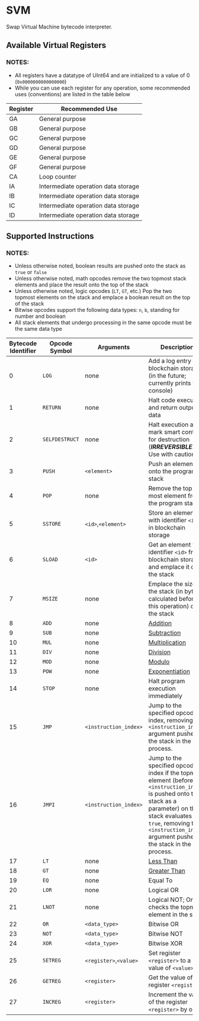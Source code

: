 # SVM
Swap Virtual Machine bytecode interpreter.

## Available Virtual Registers

### NOTES:
* All registers have a datatype of UInt64 and are initialized to a value of 0 (`0x0000000000000000`)
* While you can use each register for any operation, some recommended uses (conventions) are listed in the table below

| Register | Recommended Use                     |
|----------|-------------------------------------|
| GA       | General purpose                     |
| GB       | General purpose                     |
| GC       | General purpose                     |
| GD       | General purpose                     |
| GE       | General purpose                     |
| GF       | General purpose                     |
| CA       | Loop counter                        |
| IA       | Intermediate operation data storage |
| IB       | Intermediate operation data storage |
| IC       | Intermediate operation data storage |
| ID       | Intermediate operation data storage |

## Supported Instructions

### NOTES:
* Unless otherwise noted, boolean results are pushed onto the stack as `true` or `false`
* Unless otherwise noted, math opcodes remove the two topmost stack elements and place the result onto the top of the stack
* Unless otherwise noted, logic opcodes (`LT`, `GT`, etc.) Pop the two topmost elements on the stack and emplace a boolean result on the top of the stack
* Bitwise opcodes support the following data types: `n`, `b`, standing for number and boolean
* All stack elements that undergo processing in the same opcode must be the same data type

| Bytecode Identifier | Opcode Symbol  | Arguments              | Description                                                                                                                                                                                                                                        |
|---------------------|----------------|------------------------|----------------------------------------------------------------------------------------------------------------------------------------------------------------------------------------------------------------------------------------------------|
| 0                   | `LOG`          | none                   | Add a log entry to blockchain storage (in the future; currently prints to console)                                                                                                                                                                 |
| 1                   | `RETURN`       | none                   | Halt code execution and return output data                                                                                                                                                                                                         |
| 2                   | `SELFDESTRUCT` | none                   | Halt execution and mark smart contract for destruction (***IRREVERSIBLE!*** Use with caution)                                                                                                                                                      |
| 3                   | `PUSH`         | `<element>`            | Push an element onto the program stack                                                                                                                                                                                                             |
| 4                   | `POP`          | none                   | Remove the top-most element from the program stack                                                                                                                                                                                                 |
| 5                   | `SSTORE`       | `<id>`,`<element>`     | Store an element with identifier `<id>` in blockchain storage                                                                                                                                                                                      |
| 6                   | `SLOAD`        | `<id>`                 | Get an element with identifier `<id>` from blockchain storage and emplace it onto the stack                                                                                                                                                        |
| 7                   | `MSIZE`        | none                   | Emplace the size of the stack (in bytes; calculated before this operation) onto the stack                                                                                                                                                          |
| 8                   | `ADD`          | none                   | [Addition](https://en.wikipedia.org/wiki/Addition)                                                                                                                                                                                                 |
| 9                   | `SUB`          | none                   | [Subtraction](https://en.wikipedia.org/wiki/Subtraction)                                                                                                                                                                                           |
| 10                  | `MUL`          | none                   | [Multiplication](https://en.wikipedia.org/wiki/Multiplication)                                                                                                                                                                                     |
| 11                  | `DIV`          | none                   | [Division](https://en.wikipedia.org/wiki/Division)                                                                                                                                                                                                 |
| 12                  | `MOD`          | none                   | [Modulo](https://en.wikipedia.org/wiki/Addition)                                                                                                                                                                                                   |
| 13                  | `POW`          | none                   | [Exponentiation](https://en.wikipedia.org/wiki/Modulo)                                                                                                                                                                                             |
| 14                  | `STOP`         | none                   | Halt program execution immediately                                                                                                                                                                                                                 |
| 15                  | `JMP`          | `<instruction_index>`  | Jump to the specified opcode index, removing the `<instruction_index>` argument pushed to the stack in the process.                                                                                                                                |
| 16                  | `JMPI`         | `<instruction_index>`  | Jump to the specified opcode index if the topmost element (before `<instruction_index>` is pushed onto the stack as a parameter) on the stack evaluates to `true`, removing the `<instruction_index>` argument pushed to the stack in the process. |
| 17                  | `LT`           | none                   | [Less Than](https://en.wikipedia.org/wiki/Less-than_sign)                                                                                                                                                                                          |
| 18                  | `GT`           | none                   | [Greater Than](https://en.wikipedia.org/wiki/Greater-than_sign)                                                                                                                                                                                    |
| 19                  | `EQ`           | none                   | Equal To                                                                                                                                                                                                                                           |
| 20                  | `LOR`          | none                   | Logical OR                                                                                                                                                                                                                                         |
| 21                  | `LNOT`         | none                   | Logical NOT; Only checks the topmost element in the stack                                                                                                                                                                                          |
| 22                  | `OR`           | `<data_type>`          | Bitwise OR                                                                                                                                                                                                                                         |
| 23                  | `NOT`          | `<data_type>`          | Bitwise NOT                                                                                                                                                                                                                                        |
| 24                  | `XOR`          | `<data_type>`          | Bitwise XOR                                                                                                                                                                                                                                        |
| 25                  | `SETREG`       | `<register>`,`<value>` | Set register `<register>` to a value of `<value>`                                                                                                                                                                                                  |
| 26                  | `GETREG`       | `<register>`           | Get the value of the register `<register>`                                                                                                                                                                                                         |
| 27                  | `INCREG`       | `<register>`           | Increment the value of the register `<register>` by one                                                                                                                                                                                            |

